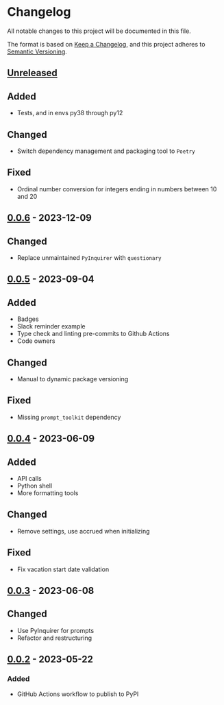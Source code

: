 # Changelog

All notable changes to this project will be documented in this file.

The format is based on [Keep a Changelog](https://keepachangelog.com/en/1.0.0/),
and this project adheres to [Semantic Versioning](https://semver.org/spec/v2.0.0.html).

## [Unreleased]

## Added

- Tests, and in envs py38 through py12

## Changed

- Switch dependency management and packaging tool to `Poetry`

## Fixed

- Ordinal number conversion for integers ending in numbers between 10 and 20

## [0.0.6] - 2023-12-09

## Changed

- Replace unmaintained `PyInquirer` with `questionary`

## [0.0.5] - 2023-09-04

## Added

- Badges
- Slack reminder example
- Type check and linting pre-commits to Github Actions
- Code owners

## Changed

- Manual to dynamic package versioning

## Fixed

- Missing `prompt_toolkit` dependency

## [0.0.4] - 2023-06-09

## Added

- API calls
- Python shell
- More formatting tools

## Changed

- Remove settings, use accrued when initializing

## Fixed

- Fix vacation start date validation

## [0.0.3] - 2023-06-08

## Changed

- Use PyInquirer for prompts
- Refactor and restructuring

## [0.0.2] - 2023-05-22

### Added

- GitHub Actions workflow to publish to PyPI

[unreleased]: https://github.com/tifa/timeoff/compare/v0.0.6...HEAD
[0.0.6]: https://github.com/tifa/timeoff/releases/tag/v0.0.5...v0.0.6
[0.0.5]: https://github.com/tifa/timeoff/releases/tag/v0.0.4...v0.0.5
[0.0.4]: https://github.com/tifa/timeoff/releases/tag/v0.0.3...v0.0.4
[0.0.3]: https://github.com/tifa/timeoff/releases/tag/v0.0.2...v0.0.3
[0.0.2]: https://github.com/tifa/timeoff/releases/tag/v0.0.1...v0.0.2
[0.0.1]: https://github.com/tifa/timeoff/releases/tag/v0.0.1
